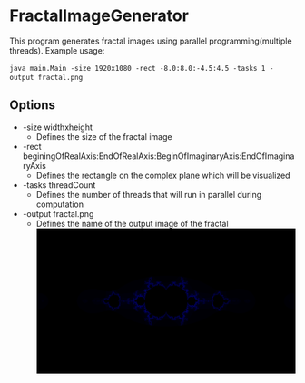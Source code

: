 # FractalImageGenerator
This program generates fractal images using parallel programming(multiple threads). Example usage:
```
java main.Main -size 1920x1080 -rect -8.0:8.0:-4.5:4.5 -tasks 1 -output fractal.png
```
## Options
* -size widthxheight
  * Defines the size of the fractal image
* -rect beginingOfRealAxis:EndOfRealAxis:BeginOfImaginaryAxis:EndOfImaginaryAxis
  * Defines the rectangle on the complex plane which will be visualized
* -tasks threadCount
  * Defines the number of threads that will run in parallel during computation
* -output fractal.png
  * Defines the name of the output image of the fractal
![Generated Fractal](fractal.png)
